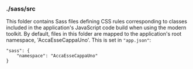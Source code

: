 ### ./sass/src

This folder contains Sass files defining CSS rules corresponding to classes
included in the application's JavaScript code build when using the modern toolkit.
By default, files in this folder are mapped to the application's root namespace, 'AccaEsseCappaUno'.
This is set in `"app.json"`:

    "sass": {
        "namespace": "AccaEsseCappaUno"
    }
